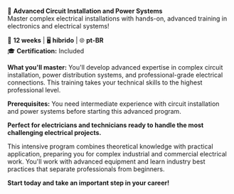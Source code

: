 🚀 **Advanced Circuit Installation and Power Systems**  
Master complex electrical installations with hands-on, advanced training in electronics and electrical systems!

📅 **12 weeks** | 🖥 **híbrido** | 🌐 **pt-BR**  
🎓 **Certification:** Included

**What you'll master:**
You'll develop advanced expertise in complex circuit installation, power distribution systems, and professional-grade electrical connections. This training takes your technical skills to the highest professional level.

**Prerequisites:**
You need intermediate experience with circuit installation and power systems before starting this advanced program.

**Perfect for electricians and technicians ready to handle the most challenging electrical projects.**  

This intensive program combines theoretical knowledge with practical application, preparing you for complex industrial and commercial electrical work. You'll work with advanced equipment and learn industry best practices that separate professionals from beginners.

**Start today and take an important step in your career!**